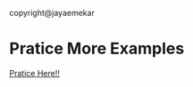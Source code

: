 copyright@jayaemekar
<!DOCTYPE html>
<html>
<body>

<h1>Pratice More Examples</h1>

<p><a href="https://app.diagrams.net/">Pratice Here!!</a></p>

</body>
</html>
